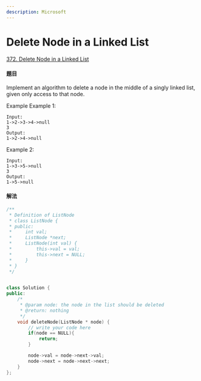 ```yaml
---
description: Microsoft
---
```


# Delete Node in a Linked List

[372. Delete Node in a Linked List](https://www.lintcode.com/problem/delete-node-in-a-linked-list/?_from=ladder&&fromId=21)

#### 題目

Implement an algorithm to delete a node in the middle of a singly linked list, given only access to that node.

Example Example 1:

```text
Input:
1->2->3->4->null
3
Output:
1->2->4->null
```

Example 2:

```text
Input:
1->3->5->null
3
Output:
1->5->null
```

#### 解法

```cpp
/**
 * Definition of ListNode
 * class ListNode {
 * public:
 *     int val;
 *     ListNode *next;
 *     ListNode(int val) {
 *         this->val = val;
 *         this->next = NULL;
 *     }
 * }
 */


class Solution {
public:
    /*
     * @param node: the node in the list should be deleted
     * @return: nothing
     */
    void deleteNode(ListNode * node) {
        // write your code here
        if(node == NULL){
            return;
        }

        node->val = node->next->val;
        node->next = node->next->next;
    }
};
```

